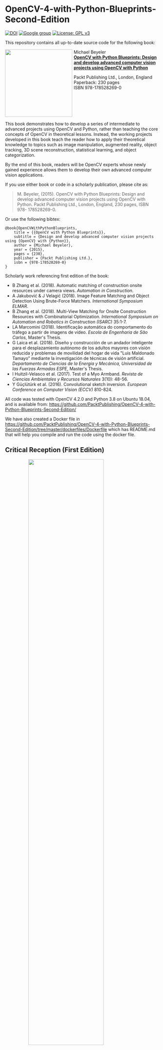 # OpenCV-4-with-Python-Blueprints-Second-Edition

[![DOI](https://zenodo.org/badge/DOI/10.5281/zenodo.154060.svg)](https://doi.org/10.5281/zenodo.154060)
[![Google group](https://img.shields.io/badge/Google-Discussion%20group-lightgrey.svg)](https://groups.google.com/d/forum/opencv-python-blueprints)
[![License: GPL v3](https://img.shields.io/badge/License-GPL%20v3-blue.svg)](http://www.gnu.org/licenses/gpl-3.0)

This repository contains all up-to-date source code for the following book:

<img src="https://2.bp.blogspot.com/-0kv2Un_wtT4/VlX2XOazp3I/AAAAAAAAACE/bmZ6AsPfRKY8D6Btr10SObc6QiD8Hi0bQ/s200/2690OS_OpenCV%2Bwith%2BPython%2BBlueprints_.jpg" align="left" style="width: 220px; margin-right: 5px"/>
Michael Beyeler <br/>
<a href="http://www.amazon.com/OpenCV-Python-Blueprints-Michael-Beyeler/dp/1785282697"><b>OpenCV with Python Blueprints: Design and develop advanced computer vision projects using OpenCV with Python</b></a>

Packt Publishing Ltd., London, England <br/>
Paperback: 230 pages <br/>
ISBN 978-178528269-0
<br clear="both"/>

This book demonstrates how to develop a series of intermediate to advanced projects using OpenCV and Python,
rather than teaching the core concepts of OpenCV in theoretical lessons. Instead, the working projects
developed in this book teach the reader how to apply their theoretical knowledge to topics such as
image manipulation, augmented reality, object tracking, 3D scene reconstruction, statistical learning,
and object categorization.

By the end of this book, readers will be OpenCV experts whose newly gained experience allows them to develop their own advanced computer vision applications.

If you use either book or code in a scholarly publication, please cite as:
> M. Beyeler, (2015). OpenCV with Python Blueprints: Design and develop advanced computer vision projects using OpenCV with Python. Packt Publishing Ltd., London, England, 230 pages, ISBN 978-
178528269-0.

Or use the following bibtex:
```
@book{OpenCVWithPythonBlueprints,
	title = {{OpenCV with Python Blueprints}},
	subtitle = {Design and develop advanced computer vision projects using {OpenCV} with {Python}},
	author = {Michael Beyeler},
	year = {2015},
	pages = {230},
	publisher = {Packt Publishing Ltd.},
	isbn = {978-178528269-0}
}
```

Scholarly work referencing first edition of the book:
- B Zhang et al. (2018). Automatic matching of construction onsite resources under camera views. *Automation in Construction*.
- A Jakubović & J Velagić (2018). Image Feature Matching and Object Detection Using Brute-Force Matchers. *International Symposium ELMAR*.
- B Zhang et al. (2018). Multi-View Matching for Onsite Construction Resources with Combinatorial Optimization. *International Symposium on Automation and Robotics in Construction (ISARC)* 35:1-7.
- LA Marcomini (2018). Identificação automática do comportamento do tráfego a partir de imagens de vídeo. *Escola de Engenharia de São Carlos*, Master's Thesis.
- G Laica et al. (2018). Diseño y construcción de un andador inteligente para el desplazamiento autónomo de los adultos mayores con visión reducida y problemas de movilidad del hogar de vida "Luis Maldonado Tamayo" mediante la investigación de técnicas de visión artificial. *Departamento de Ciencias de la Energía y Mecánica, Universidad de las Fuerzas Armadas ESPE*, Master's Thesis.
- I Huitzil-Velasco et al. (2017). Test of a Myo Armband. *Revista de Ciencias Ambientales y Recursos Naturales* 3(10): 48-56.
- Y Güçlütürk et al. (2016). Convolutional sketch inversion. *European Conference on Computer Vision (ECCV)* 810-824.


All code was tested with OpenCV 4.2.0 and Python 3.8 on Ubuntu 18.04, and is available from:
https://github.com/PacktPublishing/OpenCV-4-with-Python-Blueprints-Second-Edition/

We have also created a Docker file in https://github.com/PacktPublishing/OpenCV-4-with-Python-Blueprints-Second-Edition/tree/master/dockerfiles/Dockerfile which has README.md that will help you compile and run the code using the docker file.


## Critical Reception (First Edition)

<img src="https://3.bp.blogspot.com/-m8yl8xCrM3Q/V9yFYMAj3YI/AAAAAAAAAq8/5IzGqAeUp9cCwq13j1EL7aunfUvvre5bQCLcB/s640/opencv-python-blueprints-amazon-new.png" style="width: 70%; margin-left: 15%"/>

What readers on Amazon have to say:

> The author does a great job explaining the concepts needed to understand what's happening in the application without
> the need of going into too many details. <br/>
&ndash; [Sebastian Montabone](http://www.samontab.com)

> Excellent book to build practical OpenCV projects! I'm still relatively new to OpenCV, but all examples are well
> laid out and easy to follow. The author does a good job explaining the concepts in detail and shows how they apply
> in real life. As a professional programmer, I especially love that you can just fork the code from GitHub and follow
> along. Strongly recommend to readers with basic knowledge of computer vision, machine learning, and Python!
&ndash; Amazon Customer

> Usually I'm not a big fan of technical books because they are too dull, but this one is written in an engaging
> manner with a few dry jokes here and there. Can only recommend! <br/>
&ndash; lakesouth

## Who This Book Is for
As part of Packt's Blueprints series, this book is for intermediate users of OpenCV who aim to master their skills
by developing advanced practical applications. You should already have some
experience of building simple applications, and you are expected to be familiar with
OpenCV's concepts and Python libraries. Basic knowledge of Python programming
is expected and assumed.

By the end of this book, you will be an OpenCV expert, and your newly gained
experience will allow you to develop your own advanced computer vision
applications.


## Software Requirements

## wxPython for demos

- Ubuntu
```
sudo apt install libjpeg-dev libtiff-dev libsdl2-dev libgstreamer-plugins-base1.0-dev libnotify-dev freeglut3 freeglut3-dev libsm-dev libsm-dev libwebkit2gtk-4.0-dev libxtst-dev
```

## OLD Software Requirements
All projects can run on Windows, Mac, or Linux, and require the following software packages:
* OpenCV 2.4.9 or later: Recent 32-bit and 64-bit versions as well as installation instructions are available at
http://opencv.org/downloads.html. Platform-specific installation instructions can be found at
http://docs.opencv.org/doc/tutorials/introduction/table_of_content_introduction/table_of_content_introduction.html.
* Python 2.7 or later: Recent 32-bit and 64-bit installers are available at https://www.python.org/downloads. The
installation instructions can be found at https://wiki.python.org/moin/BeginnersGuide/Download.
* NumPy 1.9.2 or later: This package for scientific computing officially comes in 32-bit format only, and can be
obtained from http://www.scipy.org/scipylib/download.html. The installation instructions can be found at
http://www.scipy.org/scipylib/building/index.html#building.

In addition, some chapters require the following free Python modules:
* wxPython 2.8 or later (Chapters 1 to 4, 7): This GUI programming toolkit can be obtained from
  http://www.wxpython.org/download.php.
  Its installation instructions are given at http://wxpython.org/builddoc.php.
  If you are using Max OS 10.11 (El Capitan), try:

  ```
  $ sudo pip install --upgrade --trusted-host wxpython.org --pre -f http://wxpython.org/Phoenix/snapshot-builds/ wxPython_Phoenix
  ```

  See [this bug](https://github.com/mbeyeler/opencv-python-blueprints/issues/9) for context.
  Thanks to @KaroAntonio for the fix!
* matplotlib 1.4.3 or later (Chapters 4 to 7): This 2D plotting library can be obtained from
  http://matplotlib.org/downloads.html. Its installation instructions can be found by going to
  http://matplotlib.org/faq/installing_faq.html#how-to-install.
* SciPy 0.16.0 or later (Chapter 1): This scientific Python library officially comes in 32-bit only, and can be
  obtained from http://www.scipy.org/scipylib/download.html. The installation instructions can be found at
  http://www.scipy.org/scipylib/building/index.html#building.
* libfreenect 0.5.2 or later (Chapter 2): The libfreenect module by the OpenKinect project (http://www.openkinect.org)
  provides drivers and libraries for the Microsoft Kinect hardware, and can be obtained from
  https://github.com/OpenKinect/libfreenect. Its installation instructions can be found at
  http://openkinect.org/wiki/Getting_Started.

Furthermore, the use of iPython (http://ipython.org/install.html) is highly recommended as it provides a flexible,
interactive console interface.

## License
The software is released under the GNU General Public License (GPL), which is the most commonly used free software
license according to Wikipedia. GPL allows for commercial use, distribution, modification, patent use, and private use.

The GPL is a copyleft license, which means that derived works can only be distributed under the same license terms.
For more information, please see the license file.
